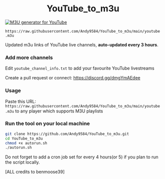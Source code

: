 
<h1 align="center"> YouTube_to_m3u </h1>

[![M3U generator for YouTube](https://github.com/Andy9584/YouTube_to_m3u/actions/workflows/m3u_Generator.yml/badge.svg)](https://github.com/Andy9584/YouTube_to_m3u/actions/workflows/m3u_Generator.yml)

`https://raw.githubusercontent.com/Andy9584/YouTube_to_m3u/main/youtube.m3u`

Updated m3u links of YouTube live channels, **auto-updated every 3 hours**.


### Add more channels
Edit `youtube_channel_info.txt` to add your favourite YouTube livestreams

Create a pull request or connect: https://discord.gg/dmgYmAEdee

### Usage
Paste this URL: `https://raw.githubusercontent.com/Andy9584/YouTube_to_m3u/main/youtube.m3u` to any player which supports M3U playlists

### Run the tool on your local machine
``` bash
git clone https://github.com/Andy9584/YouTube_to_m3u.git
cd YouTube_to_m3u
chmod +x autorun.sh
./autorun.sh
```

Do not forget to add a cron job set for every 4 hours(or 5) if you plan to run the script locally.


[ALL credits to benmoose39]
